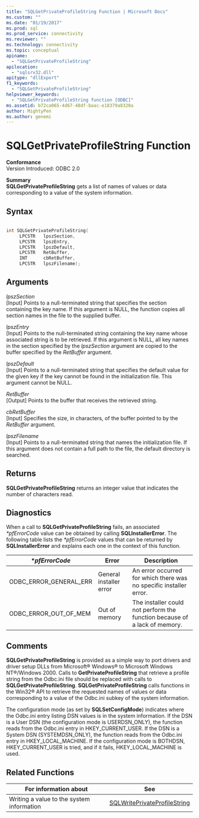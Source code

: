 ```yaml
---
title: "SQLGetPrivateProfileString Function | Microsoft Docs"
ms.custom: ""
ms.date: "01/19/2017"
ms.prod: sql
ms.prod_service: connectivity
ms.reviewer: ""
ms.technology: connectivity
ms.topic: conceptual
apiname: 
  - "SQLGetPrivateProfileString"
apilocation: 
  - "sqlsrv32.dll"
apitype: "dllExport"
f1_keywords: 
  - "SQLGetPrivateProfileString"
helpviewer_keywords: 
  - "SQLGetPrivateProfileString function [ODBC]"
ms.assetid: b72ca065-4d67-48df-baac-e18379a8320a
author: MightyPen
ms.author: genemi
---
```

# SQLGetPrivateProfileString Function
**Conformance**  
 Version Introduced: ODBC 2.0  
  
 **Summary**  
 **SQLGetPrivateProfileString** gets a list of names of values or data corresponding to a value of the system information.  
  
## Syntax  
  
```cpp  
  
int SQLGetPrivateProfileString(  
     LPCSTR   lpszSection,  
     LPCSTR   lpszEntry,  
     LPCSTR   lpszDefault,  
     LPCSTR   RetBuffer,  
     INT      cbRetBuffer,  
     LPCSTR   lpszFilename);  
```  
  
## Arguments  
 *lpszSection*  
 [Input] Points to a null-terminated string that specifies the section containing the key name. If this argument is NULL, the function copies all section names in the file to the supplied buffer.  
  
 *lpszEntry*  
 [Input] Points to the null-terminated string containing the key name whose associated string is to be retrieved. If this argument is NULL, all key names in the section specified by the *lpszSection* argument are copied to the buffer specified by the *RetBuffer* argument.  
  
 *lpszDefault*  
 [Input] Points to a null-terminated string that specifies the default value for the given key if the key cannot be found in the initialization file. This argument cannot be NULL.  
  
 *RetBuffer*  
 [Output] Points to the buffer that receives the retrieved string.  
  
 *cbRetBuffer*  
 [Input] Specifies the size, in characters, of the buffer pointed to by the *RetBuffer* argument.  
  
 *lpszFilename*  
 [Input] Points to a null-terminated string that names the initialization file. If this argument does not contain a full path to the file, the default directory is searched.  
  
## Returns  
 **SQLGetPrivateProfileString** returns an integer value that indicates the number of characters read.  
  
## Diagnostics  
 When a call to **SQLGetPrivateProfileString** fails, an associated *\*pfErrorCode* value can be obtained by calling **SQLInstallerError**. The following table lists the *\*pfErrorCode* values that can be returned by **SQLInstallerError** and explains each one in the context of this function.  
  
|*\*pfErrorCode*|Error|Description|  
|---------------------|-----------|-----------------|  
|ODBC_ERROR_GENERAL_ERR|General installer error|An error occurred for which there was no specific installer error.|  
|ODBC_ERROR_OUT_OF_MEM|Out of memory|The installer could not perform the function because of a lack of memory.|  
  
## Comments  
 **SQLGetPrivateProfileString** is provided as a simple way to port drivers and driver setup DLLs from Microsoft® Windows® to Microsoft Windows NT®/Windows 2000. Calls to **GetPrivateProfileString** that retrieve a profile string from the Odbc.ini file should be replaced with calls to **SQLGetPrivateProfileString**. **SQLGetPrivateProfileString** calls functions in the Win32® API to retrieve the requested names of values or data corresponding to a value of the Odbc.ini subkey of the system information.  
  
 The configuration mode (as set by **SQLSetConfigMode**) indicates where the Odbc.ini entry listing DSN values is in the system information. If the DSN is a User DSN (the configuration mode is USERDSN_ONLY), the function reads from the Odbc.ini entry in HKEY_CURRENT_USER. If the DSN is a System DSN (SYSTEMDSN_ONLY), the function reads from the Odbc.ini entry in HKEY_LOCAL_MACHINE. If the configuration mode is BOTHDSN, HKEY_CURRENT_USER is tried, and if it fails, HKEY_LOCAL_MACHINE is used.  
  
## Related Functions  
  
|For information about|See|  
|---------------------------|---------|  
|Writing a value to the system information|[SQLWritePrivateProfileString](../../../odbc/reference/syntax/sqlwriteprivateprofilestring-function.md)|
